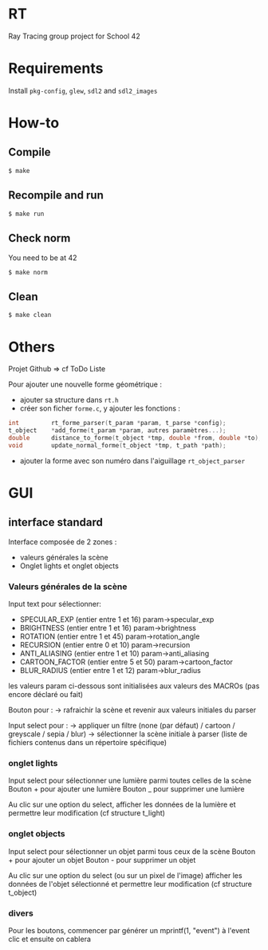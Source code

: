 # RT
Ray Tracing group project for School 42

# Requirements
Install `pkg-config`, `glew`, `sdl2` and `sdl2_images`

# How-to

## Compile
```
$ make
```

## Recompile and run
```
$ make run
```

## Check norm
You need to be at 42
```
$ make norm
```

## Clean
```
$ make clean
```

# Others

Projet Github => cf ToDo Liste

Pour ajouter une nouvelle forme géométrique :
- ajouter sa structure dans `rt.h`
- créer son ficher `forme.c`, y ajouter les fonctions :
```c
int         rt_forme_parser(t_param *param, t_parse *config);
t_object    *add_forme(t_param *param, autres paramètres...);
double      distance_to_forme(t_object *tmp, double *from, double *to);
void        update_normal_forme(t_object *tmp, t_path *path);
```
- ajouter la forme avec son numéro dans l'aiguillage `rt_object_parser`

# GUI

## interface standard

Interface composée de 2 zones :
* valeurs générales la scène
* Onglet lights et onglet objects

### Valeurs générales de la scène

Input text pour sélectionner:
* SPECULAR_EXP (entier entre 1 et 16) param->specular_exp
* BRIGHTNESS (entier entre 1 et 16) param->brightness
* ROTATION (entier entre 1 et 45) param->rotation_angle
* RECURSION (entier entre 0 et 10) param->recursion
* ANTI_ALIASING (entier entre 1 et 10) param->anti_aliasing
* CARTOON_FACTOR (entier entre 5 et 50) param->cartoon_factor
* BLUR_RADIUS (entier entre 1 et 12) param->blur_radius

les valeurs param ci-dessous sont initialisées aux valeurs des MACROs (pas encore déclaré ou fait)

Bouton pour :
-> rafraichir la scène et revenir aux valeurs initiales du parser

Input select pour :
-> appliquer un filtre (none (par défaut) / cartoon / greyscale / sepia / blur)
-> sélectionner la scène initiale à parser (liste de fichiers contenus dans un répertoire spécifique)

### onglet lights

Input select pour sélectionner une lumière parmi toutes celles de la scène
Bouton + pour ajouter une lumière
Bouton _ pour supprimer une lumière

Au clic sur une option du select,
afficher les données de la lumière et permettre leur modification (cf structure t_light)

### onglet objects

Input select pour sélectionner un objet parmi tous ceux de la scène
Bouton + pour ajouter un objet
Bouton - pour supprimer un objet

Au clic sur une option du select (ou sur un pixel de l'image)
afficher les données de l'objet sélectionné et permettre leur modification (cf structure t_object)

### divers

Pour les boutons, commencer par générer un mprintf(1, "event") à l'event clic et ensuite on cablera